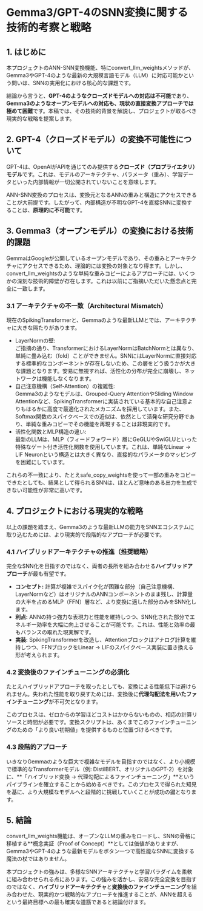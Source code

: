 # **Gemma3/GPT-4のSNN変換に関する技術的考察と戦略**

## **1\. はじめに**

本プロジェクトのANN-SNN変換機能、特にconvert\_llm\_weightsメソッドが、Gemma3やGPT-4のような最新の大規模言語モデル（LLM）に対応可能かという問いは、SNNの実用化における核心的な課題です。

結論から言うと、**GPT-4のようなクローズドモデルへの対応は不可能**であり、**Gemma3のようなオープンモデルへの対応も、現状の直接変換アプローチでは極めて困難**です。本稿では、その技術的背景を解説し、プロジェクトが取るべき現実的な戦略を提案します。

## **2\. GPT-4（クローズドモデル）の変換不可能性について**

GPT-4は、OpenAIがAPIを通じてのみ提供する**クローズド（プロプライエタリ）モデル**です。これは、モデルのアーキテクチャ、パラメータ（重み）、学習データといった内部情報が一切公開されていないことを意味します。

ANN-SNN変換のプロセスは、変換元となるANNの重みと構造にアクセスできることが大前提です。したがって、内部構造が不明なGPT-4を直接SNNに変換することは、**原理的に不可能**です。

## **3\. Gemma3（オープンモデル）の変換における技術的課題**

GemmaはGoogleが公開しているオープンモデルであり、その重みとアーキテクチャにアクセスできるため、理論的には変換の対象となり得ます。しかし、convert\_llm\_weightsのような単純な重みコピーによるアプローチには、いくつかの深刻な技術的障壁が存在します。これは以前にご指摘いただいた懸念点と完全に一致します。

### **3.1 アーキテクチャの不一致（Architectural Mismatch）**

現在のSpikingTransformerと、Gemmaのような最新LLMとでは、アーキテクチャに大きな隔たりがあります。

* LayerNormの壁:  
  ご指摘の通り、TransformerにおけるLayerNormはBatchNormとは異なり、単純に畳み込む（fold）ことができません。SNNにはLayerNormに直接対応する標準的なコンポーネントが存在しないため、この層をどう扱うかが大きな課題となります。安易に無視すれば、活性化の分布が完全に崩壊し、ネットワークは機能しなくなります。  
* 自己注意機構（Self-Attention）の複雑性:  
  Gemma3のようなモデルは、Grouped-Query AttentionやSliding Window Attentionなど、SpikingTransformerに実装されている基本的な自己注意よりもはるかに高度で最適化されたメカニズムを採用しています。また、Softmax関数のスパイクベースでの近似は、依然として活発な研究分野であり、単純な重みコピーでその機能を再現することは非現実的です。  
* 活性化関数とMLP構造の違い:  
  最新のLLMは、MLP（フィードフォワード）層にGeGLUやSwiGLUといった特殊なゲート付き活性化関数を使用しています。これは、単純なLinear \-\> LIF Neuronという構造とは大きく異なり、直接的なパラメータのマッピングを困難にしています。

これらの不一致により、たとえsafe\_copy\_weightsを使って一部の重みをコピーできたとしても、結果として得られるSNNは、ほとんど意味のある出力を生成できない可能性が非常に高いです。

## **4\. プロジェクトにおける現実的な戦略**

以上の課題を踏まえ、Gemma3のような最新LLMの能力をSNNエコシステムに取り込むためには、より現実的で段階的なアプローチが必要です。

### **4.1 ハイブリッドアーキテクチャの推進（推奨戦略）**

完全なSNN化を目指すのではなく、両者の長所を組み合わせる**ハイブリッドアプローチ**が最も有望です。

* **コンセプト:** 計算が複雑でスパイク化が困難な部分（自己注意機構、LayerNormなど）はオリジナルのANNコンポーネントのまま残し、計算量の大半を占めるMLP（FFN）層など、より変換に適した部分のみをSNN化します。  
* **利点:** ANNの持つ強力な表現力と性能を維持しつつ、SNN化された部分でエネルギー効率を大幅に向上させることが可能です。これは、性能と効率の最もバランスの取れた現実解です。  
* **実装:** SpikingTransformerを改造し、Attentionブロックはアナログ計算を維持しつつ、FFNブロックをLinear \-\> LIFのスパイクベース実装に置き換える形が考えられます。

### **4.2 変換後のファインチューニングの必須化**

たとえハイブリッドアプローチを取ったとしても、変換による性能低下は避けられません。失われた性能を取り戻すためには、変換後に**代理勾配法を用いたファインチューニング**が不可欠となります。

このプロセスは、ゼロからの学習ほどコストはかからないものの、相応の計算リソースと時間が必要です。変換スクリプトは、あくまでこのファインチューニングのための「より良い初期値」を提供するものと位置づけるべきです。

### **4.3 段階的アプローチ**

いきなりGemmaのような巨大で複雑なモデルを目指すのではなく、より小規模で標準的なTransformerモデル（例: DistilBERT、オリジナルのGPT-2）を対象に、\*\*「ハイブリッド変換 → 代理勾配によるファインチューニング」\*\*というパイプラインを確立することから始めるべきです。このプロセスで得られた知見を基に、より大規模なモデルへと段階的に挑戦していくことが成功の鍵となります。

## **5\. 結論**

convert\_llm\_weights機能は、オープンなLLMの重みをロードし、SNNの骨格に移植する\*\*概念実証（Proof of Concept）\*\*としては価値がありますが、Gemma3やGPT-4のような最新モデルをボタン一つで高性能なSNNに変換する魔法の杖ではありません。

本プロジェクトの強みは、多様なSNNアーキテクチャと学習パラダイムを柔軟に組み合わせられる点にあります。この強みを活かし、安易な完全変換を目指すのではなく、**ハイブリッドアーキテクチャ**と**変換後のファインチューニング**を組み合わせた、現実的かつ戦略的なアプローチを推進することが、ANNを超えるという最終目標への最も確実な道筋であると結論付けます。